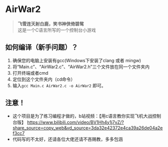 # AirWar2
> **飞雪连天射白鹿，笑书神侠倚碧鸳**<br>
这是一个C语言所写的一个控制台小游戏
## 如何编译（新手问题）？
 1. 确保您的电脑上安装有gcc(Windows下安装了clang 或者 mingw)
 2. 将“Main.c”、“AirWar2.c”、“AirWar2.h”三个文件放在同一个文件夹内
 3. 打开终端或者cmd
 4. 定位到这个文件夹内（cd命令）
 5. 输入`gcc Main.c AirWar2.c -o AirWar2` 即可。
## 注意！
 * 这个项目是为了练习编程才做的，b站视频：【用c语言教你实现飞机大战控制台版】 https://www.bilibili.com/video/BV1Hh4y1j7vZ/?share_source=copy_web&vd_source=3da32e42372e4ca39a26de04a2ef3cc7
 * 代码写的不太好，还请各位大佬还请不吝赐教，多多包涵
